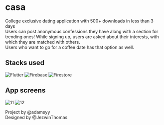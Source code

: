# casa

College exclusive dating application with 500+ downloads in less than 3 days
</br>
Users can post anonymous confessions they have along with a section for trending ones!
While signing up, users are asked about their interests, with which they are matched with others.
<br/>
Users who want to go for a coffee date has that option as well.


## Stacks used

![Flutter](https://img.shields.io/badge/Flutter-%2302569B.svg?style=for-the-badge&logo=Flutter&logoColor=white)
![Firebase](https://img.shields.io/badge/Firebase-FF8800?style=for-the-badge&logo=Firebase&logoColor=white)
![Firestore](https://img.shields.io/badge/Firestore-FF8800?style=for-the-badge&logo=Firebase&logoColor=white)


## App screens
![11](https://user-images.githubusercontent.com/75473780/163435771-44e55341-40a7-4152-836e-92325911afc0.jpg)
![12](https://user-images.githubusercontent.com/75473780/163435779-92c8a0b3-c18a-4e38-9159-6dde593aec05.jpg)

Project by @adamsyy</br>
Designed by @JezwinThomas
